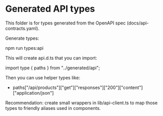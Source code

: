 # Generated API types

This folder is for types generated from the OpenAPI spec (docs/api-contracts.yaml).

Generate types:

npm run types:api

This will create api.d.ts that you can import:

import type { paths } from "../generated/api";

Then you can use helper types like:
- paths["/api/products"]["get"]["responses"]["200"]["content"]["application/json"]

Recommendation: create small wrappers in lib/api-client.ts to map those types to friendly aliases used in components.

